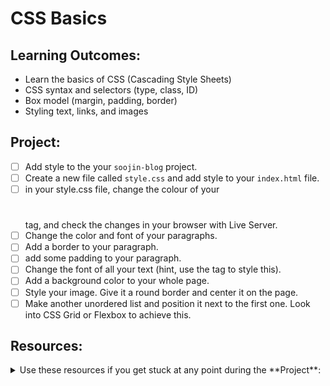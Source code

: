 # CSS Basics

## Learning Outcomes: 

- Learn the basics of CSS (Cascading Style Sheets)
- CSS syntax and selectors (type, class, ID)
- Box model (margin, padding, border)
- Styling text, links, and images

## Project:

- [ ] Add style to the your `soojin-blog` project. 
- [ ] Create a new file called `style.css` and add style to your `index.html` file.
- [ ] in your style.css file, change the colour of your <h1></h1> tag, and check the changes in your browser with Live Server.
- [ ] Change the color and font of your paragraphs.
- [ ] Add a border to your paragraph.
- [ ] add some padding to your paragraph. 
- [ ] Change the font of all your text (hint, use the <body> tag to style this). 
- [ ] Add a background color to your whole page.
- [ ] Style your image. Give it a round border and center it on the page.  
- [ ] Make another unordered list and position it next to the first one. Look into CSS Grid or Flexbox to achieve this. 

## Resources:

<details><summary> Use these resources if you get stuck at any point during the **Project**: </summary>

- [Codecademy: Learn CSS Basics](https://www.codecademy.com/learn/learn-css)
- [FreeCodeCamp: Learn CSS - Scroll down to the CSS part to start this course](https://www.freecodecamp.org/learn/responsive-web-design)
- [MDN Tutorial: Your First Website - CSS](https://developer.mozilla.org/en-US/docs/Learn_web_development/Getting_started/Your_first_website/Styling_the_content)
- [W3 Schools: CSS Tutorial](https://www.w3schools.com/css/default.asp)

</details>
